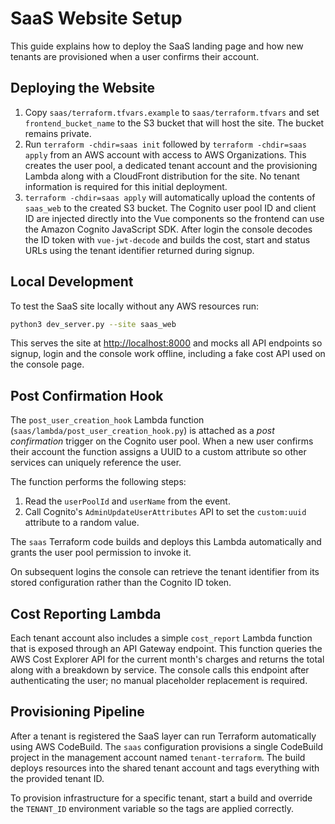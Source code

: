 # SaaS Website Setup

This guide explains how to deploy the SaaS landing page and how new tenants are
provisioned when a user confirms their account.

## Deploying the Website

1. Copy `saas/terraform.tfvars.example` to `saas/terraform.tfvars` and set
   `frontend_bucket_name` to the S3 bucket that will host the site. The bucket
   remains private.
2. Run `terraform -chdir=saas init` followed by `terraform -chdir=saas apply` from
   an AWS account with access to AWS Organizations. This creates the user pool,
   a dedicated tenant account and the provisioning Lambda along with a CloudFront
   distribution for the site. No tenant information is required for this initial
   deployment.
3. `terraform -chdir=saas apply` will automatically upload the contents of
   `saas_web` to the created S3 bucket. The Cognito user pool ID and client ID
   are injected directly into the Vue components so the frontend can use the
  Amazon Cognito JavaScript SDK. After login the console decodes the ID token
  with `vue-jwt-decode` and builds the cost, start and status URLs using the
  tenant identifier returned during signup.

## Local Development

To test the SaaS site locally without any AWS resources run:

```bash
python3 dev_server.py --site saas_web
```

This serves the site at <http://localhost:8000> and mocks all API endpoints so
signup, login and the console work offline, including a fake cost API used on
the console page.

## Post Confirmation Hook

The `post_user_creation_hook` Lambda function (`saas/lambda/post_user_creation_hook.py`)
is attached as a *post confirmation* trigger on the Cognito user pool. When a new
user confirms their account the function assigns a UUID to a custom attribute so
other services can uniquely reference the user.

The function performs the following steps:

1. Read the `userPoolId` and `userName` from the event.
2. Call Cognito's `AdminUpdateUserAttributes` API to set the `custom:uuid`
   attribute to a random value.

The `saas` Terraform code builds and deploys this Lambda automatically and
grants the user pool permission to invoke it.

On subsequent logins the console can retrieve the tenant identifier from its
stored configuration rather than the Cognito ID token.

## Cost Reporting Lambda

Each tenant account also includes a simple `cost_report` Lambda function that is
exposed through an API Gateway endpoint. This function queries the AWS Cost
Explorer API for the current month's charges and returns the total along with a
breakdown by service. The console calls this endpoint after authenticating the
user; no manual placeholder replacement is required.

## Provisioning Pipeline

After a tenant is registered the SaaS layer can run Terraform automatically using AWS CodeBuild. The `saas` configuration provisions a single CodeBuild project in the management account named `tenant-terraform`. The build deploys resources into the shared tenant account and tags everything with the provided tenant ID.

To provision infrastructure for a specific tenant, start a build and override the `TENANT_ID` environment variable so the tags are applied correctly.
